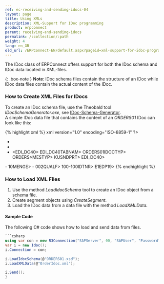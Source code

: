 ```yaml
---
ref: ec-receiving-and-sending-idocs-04
layout: page
title: Using XMLs
description: XML-Support for IDoc programming
product: erpconnect
parent: receiving-and-sending-idocs
permalink: /:collection/:path
weight: 4
lang: en_GB
old_url: /ERPConnect-EN/default.aspx?pageid=xml-support-for-idoc-programming
---
```



The IDoc class of ERPConnect offers support for both the IDoc schema and IDoc data located in XML-files.

{: .box-note }
**Note**: IDoc schema files contain the structure of an IDoc while IDoc data files contain the actual content of the IDoc.

### How to Create XML Files for IDocs
 
To create an IDoc schema file, use the Theobald tool *IDocSchemaGenerator.exe*, see [IDoc-Schema-Generator](../tools/idoc-schema-generator).<br>
A simple IDoc data file that contains the content of an *ORDERS01* IDoc can look like this:

{% highlight xml %}
xml version="1.0" encoding="ISO-8859-1" ?>
- <ORDERS01>
- <IDOC>
- <EDI_DC40>
<TABNAM>EDI_DC40TABNAM>
<IDOCTYP>ORDERS01IDOCTYP>
<MESTYP>ORDERS>MESTYP>
<SNDPRT>KUSNDPRT>
EDI_DC40>
<E1EDK01 />
- <E1EDK01>
<MENGE>10MENGE>
- <E1EDP10>
<QUALF>002QUALF>
<IDTNR>100-100IDTNR>
E1EDP19>
{% endhighlight %}

### How to Load XML Files
1. Use the method *LoadIdocSchema* tool to create an IDoc object from a schema file.
2. Create segment objects using *CreateSegment*. 
3. Load the IDoc data from a data file with the method *LoadXMLData*.

#### Sample Code
The following C# code shows how to load and send data from files.

```csharp
```csharp
using var con = new R3Connection("SAPServer", 00, "SAPUser", "Password", "EN", "800");
var i = new Idoc();  
i.Connection = con; 
	
i.LoadIdocSchema(@"ORDERS01.xsd");        
i.LoadXMLData(@"OrderIdoc.xml");
    
i.Send();
}
```

<!---
<details>
<summary>Click to open VB example.</summary>
{% highlight visualbasic %}
Using con As ParseConnectionString = New ParseConnectionString
  
    con.UserName = "erpconnect"
    con.Password = "pass"
    con.Language = "DE"
    con.Client = "800"
    con.Host = "sapserver"
    con.SystemNumber = 11
    con.Open(False)
  
    Dim i As Idoc = New Idoc
    i.Connection = con
    i.LoadIdocSchema("ORDERS01.xsd")
    i.LoadXMLData("OrderIdoc.xml")
  
    i.Send()

End Using
{% endhighlight %}
</details>
-->